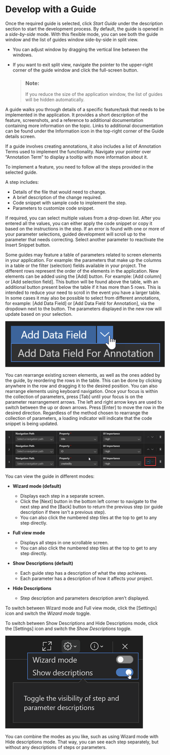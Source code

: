 <!-- loioef157a5bc67f487794dee58f2bd51d0e -->

# Develop with a Guide

Once the required guide is selected, click *Start Guide* under the description section to start the development process. By default, the guide is opened in a *side-by-side* mode. With this flexible mode, you can see both the guide window and the list of guides window side-by-side in split view.

-   You can adjust window by dragging the vertical line between the windows.
-   If you want to exit split view, navigate the pointer to the upper-right corner of the guide window and click the full-screen button.

    > ### Note:  
    > If you reduce the size of the application window, the list of guides will be hidden automatically.


A guide walks you through details of a specific feature/task that needs to be implemented in the application. It provides a short description of the feature, screenshots, and a reference to additional documentation containing more information on the topic. Links to additional documentation can be found under the Information icon in the top-right corner of the Guide details screen.

If a guide involves creating annotations, it also includes a list of Annotation Terms used to implement the functionality. Navigate your pointer over “Annotation Term” to display a tooltip with more information about it.

To implement a feature, you need to follow all the steps provided in the selected guide.

A step includes:

-   Details of the file that would need to change.
-   A brief description of the change required.
-   Code snippet with sample code to implement the step.
-   Parameters to customize code snippet.

If required, you can select multiple values from a drop-down list. After you entered all the values, you can either apply the code snippet or copy it based on the instructions in the step. If an error is found with one or more of your parameter selections, guided development will scroll up to the parameter that needs correcting. Select another parameter to reactivate the Insert Snippet button.

Some guides may feature a table of parameters related to screen elements in your application. For example: the parameters that make up the columns in a table or the filter \(selection\) fields available in your project. The different rows represent the order of the elements in the application. New elements can be added using the [Add\] button. For example: [Add column\] or [Add selection field\]. This button will be found above the table, with an additional button present below the table if it has more than 5 rows. This is intended to reduce your need to scroll in the event you have a larger table. In some cases it may also be possible to select from different annotations, for example: [Add Data Field\] or [Add Data Field for Annotation\], via the dropdown next to the button. The parameters displayed in the new row will update based on your selection.

![Add Data Field](images/FioriTools_DevelopwithGuide_141af07.png)

You can rearrange existing screen elements, as well as the ones added by the guide, by reordering the rows in the table. This can be done by clicking anywhere in the row and dragging it to the desired position. You can also rearrange elements using keyboard navigation. Once your focus is within the collection of parameters, press [Tab\] until your focus is on the parameter rearrangement arrows. The left and right arrow keys are used to switch between the up or down arrows. Press [Enter\] to move the row in the desired direction. Regardless of the method chosen to rearrange the collection of parameters, a loading indicator will indicate that the code snippet is being updated.

![](images/FT_Moving_Columns_fd5f702.png)

You can view the guide in different modes:

-   **Wizard mode \(default\)**
    -   Displays each step in a separate screen.
    -   Click the [Next\] button in the bottom left corner to navigate to the next step and the [Back\] button to return the previous step \(or guide description if there isn't a previous step\).
    -   You can also click the numbered step tiles at the top to get to any step directly.

-   **Full view mode**
    -   Displays all steps in one scrollable screen.
    -   You can also click the numbered step tiles at the top to get to any step directly.

-   **Show Descriptions \(default\)**
    -   Each guide step has a description of what the step achieves.
    -   Each parameter has a description of how it affects your project.

-   **Hide Descriptions**
    -   Step description and parameters description aren’t displayed.


To switch between Wizard mode and Full view mode, click the [Settings\] icon and switch the *Wizard mode* toggle.

To switch between Show Descriptions and Hide Descriptions mode, click the [Settings\] icon and switch the *Show Descriptions* toggle.

![](images/SettingsMenu_1bd394c.png)

You can combine the modes as you like, such as using Wizard mode with Hide descriptions mode. That way, you can see each step separately, but without any descriptions of steps or parameters.

